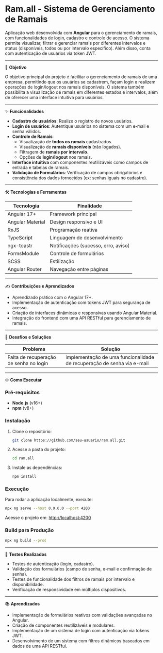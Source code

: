 # Ram.all - Sistema de Gerenciamento de Ramais

Aplicação web desenvolvida com **Angular** para o gerenciamento de ramais, com funcionalidades de login, cadastro e controle de acesso. O sistema permite visualizar, filtrar e gerenciar ramais por diferentes intervalos e status (disponíveis, todos ou por intervalo específico). Além disso, conta com autenticação de usuários via token JWT.

---

🎯 **Objetivo**

O objetivo principal do projeto é facilitar o gerenciamento de ramais de uma empresa, permitindo que os usuários se cadastrem, façam login e realizem operações de login/logout nos ramais disponíveis. O sistema também possibilita a visualização de ramais em diferentes estados e intervalos, além de oferecer uma interface intuitiva para usuários.

---

✨ **Funcionalidades**

- **Cadastro de usuários**: Realize o registro de novos usuários.
- **Login de usuários**: Autentique usuários no sistema com um e-mail e senha válidos.
- **Controle de Ramais**:
  - Visualização de **todos os ramais** cadastrados.
  - Visualização de **ramais disponíveis** (não logados).
  - Filtragem de **ramais por intervalo**.
  - Opções de **login/logout** nos ramais.
- **Interface intuitiva** com componentes reutilizáveis como campos de entrada e tabelas de ramais.
- **Validação de Formulários**: Verificação de campos obrigatórios e consistência dos dados fornecidos (ex: senhas iguais no cadastro).

---

🛠️ **Tecnologias e Ferramentas**

| Tecnologia             | Finalidade                          |
|------------------------|-------------------------------------|
| Angular 17+            | Framework principal                 |
| Angular Material       | Design responsivo e UI              |
| RxJS                   | Programação reativa                 |
| TypeScript             | Linguagem de desenvolvimento        |
| ngx-toastr             | Notificações (sucesso, erro, aviso) |
| FormsModule            | Controle de formulários             |
| SCSS                   | Estilização                         |
| Angular Router         | Navegação entre páginas             |

---

✍️ **Contribuições e Aprendizados**

- Aprendizado prático com o Angular 17+.
- Implementação de autenticação com tokens JWT para segurança de acesso.
- Criação de interfaces dinâmicas e responsivas usando Angular Material.
- Integração do frontend com uma API RESTful para gerenciamento de ramais.

---

🚧 **Desafios e Soluções**

| Problema                                | Solução                                   |
|-----------------------------------------|-------------------------------------------|
| Falta de recuperação de senha no login  | implementação de uma funcionalidade de recuperação de senha via e-mail |

---

⚙️ **Como Executar**

### Pré-requisitos

- **Node.js** (v16+)
- **npm** (v8+)

### Instalação

1. Clone o repositório:

   ```bash
   git clone https://github.com/seu-usuario/ram.all.git
   ```

2. Acesse a pasta do projeto:

   ```bash
   cd ram.all
   ```

3. Instale as dependências:

   ```bash
   npm install
   ```

### Execução

Para rodar a aplicação localmente, execute:

```bash
npx ng serve --host 0.0.0.0 --port 4200
```

Acesse o projeto em: [http://localhost:4200](http://localhost:4200)

### Build para Produção

```bash
npx ng build --prod
```

---

🧪 **Testes Realizados**

- Testes de autenticação (login, cadastro).
- Validação dos formulários (campo de senha, e-mail e confirmação de senha).
- Testes de funcionalidade dos filtros de ramais por intervalo e disponibilidade.
- Verificação de responsividade em múltiplos dispositivos.

---

📚 **Aprendizados**

- Implementação de formulários reativos com validações avançadas no Angular.
- Criação de componentes reutilizáveis e modulares.
- Implementação de um sistema de login com autenticação via tokens JWT.
- Desenvolvimento de um sistema com filtros dinâmicos baseados em dados de uma API RESTful.
